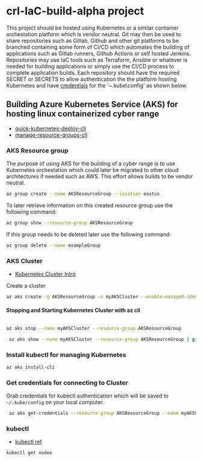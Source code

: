 # crl-IaC-build-alpha project

This project should be hosted using Kubernetes or a similar container orchestation platform which is vendor neutral. Git may then be used to share repositories such as Gitlab, Github and other git platforms to be branched containing some form of CI/CD which automates the building of applications such as Gitlab runners, Github Actions or self hosted Jenkins. Repositories may use IaC tools such as Terraform, Ansible or whatever is needed for building applications or simply use the CI/CD process to complete application builds. Each repository should have the required SECRET or SECRETS to allow authentication the the platform hosting Kubernetes and have [credentials](https://kubernetes.io/docs/concepts/configuration/organize-cluster-access-kubeconfig/) for the '~\.kube\config' as shown below. 

## Building Azure Kubernetes Service (AKS) for hosting linux containerized cyber range

* [quick-kubernetes-deploy-cli](https://learn.microsoft.com/en-us/azure/aks/learn/quick-kubernetes-deploy-cli)
* [manage-resource-groups-cli](https://learn.microsoft.com/en-us/azure/azure-resource-manager/management/manage-resource-groups-cli)

### AKS Resource group

The purpose of using AKS for the building of a cyber range is to use Kubernetes orchestation which could later be migrated to other cloud architectures if needed such as AWS. This effort allows builds to be vendor neutral. 

```bash
az group create --name AKSResourceGroup --location eastus
```

To later retrieve information on this created resource group use the following command:

```bash
az group show --resource-group AKSResourceGroup
```

If this group needs to be deleted later use the following command:

```bash
az group delete --name exampleGroup

```

### AKS Cluster
* [Kubernetes Cluster Intro](https://kubernetes.io/docs/tutorials/kubernetes-basics/create-cluster/cluster-intro/)

Create a cluster

```bash
az aks create -g AKSResourceGroup -n myAKSCluster --enable-managed-identity --node-count 1 --enable-addons monitoring --enable-msi-auth-for-monitoring  --generate-ssh-keys

```
#### Stopping and Starting Kubernetes Cluster with az cli

```bash

az aks stop --name myAKSCluster --resource-group AKSResourceGroup
```

```bash
 az aks show --name myAKSCluster --resource-group AKSResourceGroup | grep powerState -A 2
```



### Install kubectl for managing Kubernetes

```bash
az aks install-cli

```

### Get credentials for connecting to Cluster
Grab credentials for kubectl authentication which will be saved to `~/.kube/config` on your local computer.

```bash
 az aks get-credentials --resource-group AKSResourceGroup --name myAKSCluster
```

### kubectl
* [kubectl ref](https://kubernetes.io/docs/reference/kubectl/)

```bash
kubectl get nodes
```





